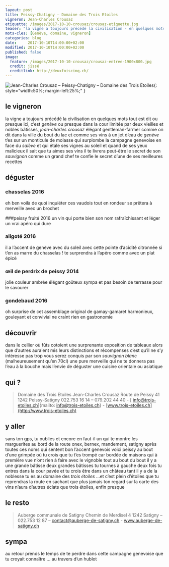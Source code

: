 ```yaml
---
layout: post
title: Peissy-Chatigny — Domaine des Trois Etoiles
vigneron: Jean-Charles Crousaz
etiquette: /images/2017-10-10-crousaz/crousaz-etiquette.jpg
teaser: "la vigne a toujours précédé la civilisation - en quelques mots tout est dit ou presque - ici c'est genève...ou presque"
mots-cles: [Genève, domaine, vigneron]
categories: blog
date:     2017-10-10T14:00:00+02:00
modified: 2017-10-10T14:00:00+02:00
published: false
image:
  feature: /images/2017-10-10-crousaz/crousaz-entree-1900x800.jpg
  credit: jissé
  creditlink: http://deuxfoiscinq.ch/
---
```


![Jean-Charles Crousaz – Peissy-Chatigny – Domaine des Trois Etoiles][i1]{: style="width:50%; margin-left:25%;" }

[i1]: ../../images/2017-10-10-crousaz/crousaz-vigneron-1000x1800.jpg

## le vigneron
la vigne a toujours précédé la civilisation
en quelques mots tout est dit ou presque
ici, c’est *genève* ou presque
dans la cour limitée par deux vieilles et nobles bâtisses, *jean-charles crousaz* élégant gentleman-farmer comme on dit dans la ville du bout du lac et comme ses vins
à un jet d’eau de *genève* t’es sur un monticule de molasse qui surplombe la campagne genevoise en face du *salève* et qui étale ses vignes au soleil
et quand de ses yeux malicieux il sait que tu aimes ses vins il te livrera peut-être le secret de son *sauvignon* comme un grand chef te confie le secret d’une de ses meilleures recettes

## déguster
### chasselas 2016
eh ben voilà de quoi inquiéter ces vaudois
tout en rondeur se prêtera à merveille avec un brochet

###peissy fruité 2016
un vin qui porte bien son nom
 rafraîchissant et léger un vrai apéro qui dure

### aligoté 2016
il a l’accent de genève avec du soleil avec cette pointe d’acidité citronnée
si t’en as marre du chasselas !
te surprendra à l’apéro comme avec un plat épicé

### œil de perdrix de peissy 2014
jolie couleur ambrée élégant goûteux sympa et pas besoin de terrasse pour le savourer

### gondebaud 2016
oh surprise de cet assemblage original de gamay-gamaret harmonieux, gouleyant et convivial
ne craint rien en gastronomie

## découvrir
dans le cellier où fûts cotoient une surprenante exposition de tableaux alors que d’autres auraient mis leurs distinctions et récompenses c’est qu’il ne s’y intéresse pas trop vous serez conquis par son *sauvignon blanc* (malheureusement qu’en 70cl) une pure merveille qui ne te donnera pas l’eau à la bouche mais l’envie de déguster une cuisine orientale ou asiatique

## qui ?
> Domaine des Trois Etoiles
> Jean-Charles Crousaz
> Route de Peissy 41
> 1242 Peissy-Satigny
> 022.753 16 14 – 079.202 44 40 - [ info@trois-etoiles.ch]{mailto: info@trois-etoiles.ch} - [www.trois-etoiles.ch](http://www.trois-etoiles.ch)

## y aller
sans ton gps, tu oublies et encore en faut-il un qui te montre les marguerites au bord de la route
onex, bernex, mandement, satigny après toutes ces noms qui sentent bon l’accent genevois voici peissy
au bout d’une grimpée où tu crois que tu t’es trompé car bordée de maisons qui à première vue n’ont rien à faire avec le vignoble tout au bout du bout il y a une grande bâtisse deux grandes bâtisses tu tournes à gauche deux fois tu entres dans la cour pavée et tu crois être dans un château tant il y a de la noblesse
tu es au domaine des *trois étoiles*
…et c’est plein d’étoiles que tu reprendras la route en sachant que plus jamais ton regard sur la carte des vins n’aura d’autres éclats que trois étoiles, enfin presque

## le resto
> Auberge communale de Satigny
> Chemin de Merdisel 4
> 1242 Satigny – 022.753 12 87 – contact@auberge-de-satigny.ch - www.auberge-de-satigny.ch


## sympa
au retour prends le temps de te perdre dans cette campagne genevoise que tu croyait connaître … au travers d’un hublot
